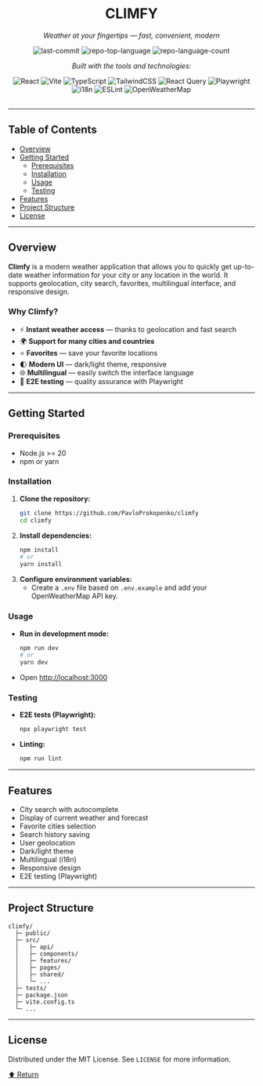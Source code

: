 <div align="center">
<h1>CLIMFY</h1>
<p><em>Weather at your fingertips — fast, convenient, modern</em></p>

<img alt="last-commit" src="https://img.shields.io/github/last-commit/PavloProkopenko/climfy?style=flat&logo=git&logoColor=white&color=0080ff" />
<img alt="repo-top-language" src="https://img.shields.io/github/languages/top/PavloProkopenko/climfy?style=flat&color=0080ff" />
<img alt="repo-language-count" src="https://img.shields.io/github/languages/count/PavloProkopenko/climfy?style=flat&color=0080ff" />
<p><em>Built with the tools and technologies:</em></p>
<img alt="React" src="https://img.shields.io/badge/React-61DAFB.svg?style=flat&logo=React&logoColor=black" />
<img alt="Vite" src="https://img.shields.io/badge/Vite-646CFF.svg?style=flat&logo=Vite&logoColor=white" />
<img alt="TypeScript" src="https://img.shields.io/badge/TypeScript-3178C6.svg?style=flat&logo=TypeScript&logoColor=white" />
<img alt="TailwindCSS" src="https://img.shields.io/badge/TailwindCSS-06B6D4.svg?style=flat&logo=TailwindCSS&logoColor=white" />
<img alt="React Query" src="https://img.shields.io/badge/React%20Query-FF4154.svg?style=flat&logo=ReactQuery&logoColor=white" />
<img alt="Playwright" src="https://img.shields.io/badge/Playwright-2D3748.svg?style=flat&logo=Playwright&logoColor=white" />
<img alt="i18n" src="https://img.shields.io/badge/i18n-007ACC.svg?style=flat&logo=i18next&logoColor=white" />
<img alt="ESLint" src="https://img.shields.io/badge/ESLint-4B32C3.svg?style=flat&logo=ESLint&logoColor=white" />
<img alt="OpenWeatherMap" src="https://img.shields.io/badge/OpenWeatherMap-FF9800.svg?style=flat&logo=OpenWeatherMap&logoColor=white" />
</div>
<br />
<hr />

## Table of Contents

- [Overview](#overview)
- [Getting Started](#getting-started)
  - [Prerequisites](#prerequisites)
  - [Installation](#installation)
  - [Usage](#usage)
  - [Testing](#testing)
- [Features](#features)
- [Project Structure](#project-structure)
- [License](#license)

<hr />

## Overview

**Climfy** is a modern weather application that allows you to quickly get up-to-date weather information for your city or any location in the world. It supports geolocation, city search, favorites, multilingual interface, and responsive design.

### Why Climfy?

- ⚡ **Instant weather access** — thanks to geolocation and fast search
- 🌍 **Support for many cities and countries**
- ⭐ **Favorites** — save your favorite locations
- 🌓 **Modern UI** — dark/light theme, responsive
- 🌐 **Multilingual** — easily switch the interface language
- 🧪 **E2E testing** — quality assurance with Playwright

<hr />

## Getting Started

### Prerequisites

- Node.js >= 20
- npm or yarn

### Installation

1. **Clone the repository:**
   ```sh
   git clone https://github.com/PavloProkopenko/climfy
   cd climfy
   ```
2. **Install dependencies:**
   ```sh
   npm install
   # or
   yarn install
   ```
3. **Configure environment variables:**
   - Create a `.env` file based on `.env.example` and add your OpenWeatherMap API key.

### Usage

- **Run in development mode:**
  ```sh
  npm run dev
  # or
  yarn dev
  ```
- Open [http://localhost:3000](http://localhost:3000)

### Testing

- **E2E tests (Playwright):**
  ```sh
  npx playwright test
  ```
- **Linting:**
  ```sh
  npm run lint
  ```

<hr />

## Features

- City search with autocomplete
- Display of current weather and forecast
- Favorite cities selection
- Search history saving
- User geolocation
- Dark/light theme
- Multilingual (i18n)
- Responsive design
- E2E testing (Playwright)

<hr />

## Project Structure

```
climfy/
  ├─ public/
  ├─ src/
  │   ├─ api/
  │   ├─ components/
  │   ├─ features/
  │   ├─ pages/
  │   ├─ shared/
  │   └─ ...
  ├─ tests/
  ├─ package.json
  ├─ vite.config.ts
  └─ ...
```

<hr />

## License

Distributed under the MIT License. See `LICENSE` for more information.

<div align="left"><a href="#top">⬆ Return</a></div>
